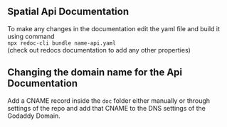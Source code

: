 ## Spatial Api Documentation

To make any changes in the documentation edit the yaml file and build it using command \
`npx redoc-cli bundle name-api.yaml`\
(check out redocs documentation to add any other properties)

## Changing the domain name for the Api Documentation
Add a CNAME record inside the `doc` folder either manually or through settings of the repo and add that CNAME to the DNS settings of the Godaddy Domain. 
 

